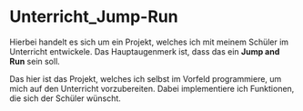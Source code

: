 # Unterricht_Jump-Run

Hierbei handelt es sich um ein Projekt, welches ich mit meinem Schüler im Unterricht entwickele. Das Hauptaugenmerk ist, dass das ein **Jump and Run** sein soll.

Das hier ist das Projekt, welches ich selbst im Vorfeld programmiere, um mich auf den Unterricht vorzubereiten. Dabei implementiere ich Funktionen, die sich der Schüler wünscht.
